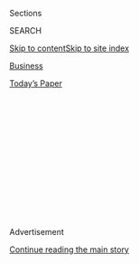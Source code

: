 <div id="app">

<div>

<div>

<div>

<div class="NYTAppHideMasthead css-1q2w90k e1suatyy0">

<div class="section css-ui9rw0 e1suatyy2">

<div class="css-eph4ug er09x8g0">

<div class="css-6n7j50">

</div>

<span class="css-1dv1kvn">Sections</span>

<div class="css-10488qs">

<span class="css-1dv1kvn">SEARCH</span>

</div>

[Skip to content](#site-content)[Skip to site
index](#site-index)

</div>

<div id="masthead-section-label" class="css-1wr3we4 eaxe0e00">

[Business](https://www.nytimes3xbfgragh.onion/section/business)

</div>

<div class="css-10698na e1huz5gh0">

</div>

</div>

<div id="masthead-bar-one" class="section hasLinks css-15hmgas e1csuq9d3">

<div class="css-uqyvli e1csuq9d0">

</div>

<div class="css-1uqjmks e1csuq9d1">

</div>

<div class="css-9e9ivx">

[](https://myaccount.nytimes3xbfgragh.onion/auth/login?response_type=cookie&client_id=vi)

</div>

<div class="css-1bvtpon e1csuq9d2">

[Today’s
Paper](https://www.nytimes3xbfgragh.onion/section/todayspaper)

</div>

</div>

</div>

</div>

<div data-aria-hidden="false">

<div id="site-content" data-role="main">

<div>

<div class="css-1aor85t" style="opacity:0.000000001;z-index:-1;visibility:hidden">

<div class="css-1hqnpie">

<div class="css-epjblv">

<span class="css-17xtcya">[Business](/section/business)</span><span class="css-x15j1o">|</span><span class="css-fwqvlz">Atlantic
Coast Pipeline Canceled as Delays and Costs
Mount</span>

</div>

<div class="css-k008qs">

<div class="css-1iwv8en">

<span class="css-18z7m18"></span>

<div>

</div>

</div>

<span class="css-1n6z4y">https://nyti.ms/31LHYch</span>

<div class="css-1705lsu">

<div class="css-4xjgmj">

<div class="css-4skfbu" data-role="toolbar" data-aria-label="Social Media Share buttons, Save button, and Comments Panel with current comment count" data-testid="share-tools">

  - 
  - 
  - 
  - 
    
    <div class="css-6n7j50">
    
    </div>

  - 

</div>

</div>

</div>

</div>

</div>

</div>

<div class="css-13pd83m">

</div>

<div id="top-wrapper" class="css-1sy8kpn">

<div id="top-slug" class="css-l9onyx">

Advertisement

</div>

[Continue reading the main
story](#after-top)

<div class="ad top-wrapper" style="text-align:center;height:100%;display:block;min-height:250px">

<div id="top" class="place-ad" data-position="top" data-size-key="top">

</div>

</div>

<div id="after-top">

</div>

</div>

<div>

<div id="sponsor-wrapper" class="css-1hyfx7x">

<div id="sponsor-slug" class="css-19vbshk">

Supported by

</div>

[Continue reading the main
story](#after-sponsor)

<div id="sponsor" class="ad sponsor-wrapper" style="text-align:center;height:100%;display:block">

</div>

<div id="after-sponsor">

</div>

</div>

<div class="css-186x18t">

</div>

<div class="css-1vkm6nb ehdk2mb0">

# Atlantic Coast Pipeline Canceled as Delays and Costs Mount

</div>

The natural gas project would have crossed the Appalachian Trail.
Dominion Energy, one of the pipeline’s two partners, also announced the
sale of its gas transmission and storage assets.

<div class="css-79elbk" data-testid="photoviewer-wrapper">

<div class="css-z3e15g" data-testid="photoviewer-wrapper-hidden">

</div>

<div class="css-1a48zt4 ehw59r15" data-testid="photoviewer-children">

![<span class="css-16f3y1r e13ogyst0" data-aria-hidden="true">A protest
against the proposed Atlantic Coast Pipeline outside the Supreme Court
in February, as the court heard a challenge to the
pipeline.</span><span class="css-cnj6d5 e1z0qqy90" itemprop="copyrightHolder"><span class="css-1ly73wi e1tej78p0">Credit...</span><span><span>Mark
Wilson/Getty
Images</span></span></span>](https://static01.graylady3jvrrxbe.onion/images/2020/07/05/us/politics/05pipeline/merlin_169451838_1a2a42b5-6080-4465-bd95-e0b19da351cd-articleLarge.jpg?quality=75&auto=webp&disable=upscale)

</div>

</div>

<div class="css-18e8msd">

<div class="css-vp77d3 epjyd6m0">

<div class="css-hus3qt ey68jwv0" data-aria-hidden="true">

[![Ivan
Penn](https://static01.graylady3jvrrxbe.onion/images/2018/06/12/multimedia/author-ivan-penn/author-ivan-penn-thumbLarge.png
"Ivan Penn")](https://www.nytimes3xbfgragh.onion/by/ivan-penn)

</div>

<div class="css-1baulvz">

By [<span class="css-1baulvz last-byline" itemprop="name">Ivan
Penn</span>](https://www.nytimes3xbfgragh.onion/by/ivan-penn)

</div>

</div>

  - 
    
    <div class="css-ld3wwf e16638kd2">
    
    July 5,
    2020
    
    </div>

  - 
    
    <div class="css-4xjgmj">
    
    <div class="css-d8bdto" data-role="toolbar" data-aria-label="Social Media Share buttons, Save button, and Comments Panel with current comment count" data-testid="share-tools">
    
      - 
      - 
      - 
      - 
        
        <div class="css-6n7j50">
        
        </div>
    
      - 
    
    </div>
    
    </div>

</div>

</div>

<div class="section meteredContent css-1r7ky0e" name="articleBody" itemprop="articleBody">

<div class="css-1fanzo5 StoryBodyCompanionColumn">

<div class="css-53u6y8">

Two of the nation’s largest utility companies announced on Sunday that
they had [canceled the Atlantic Coast
Pipeline](https://www.prnewswire.com/news-releases/dominion-energy-and-duke-energy-cancel-the-atlantic-coast-pipeline-301088177.html),
which would have carried natural gas across the Appalachian Trail, as
delays and rising costs threatened the viability of the project.

Duke Energy and Dominion Energy said that lawsuits, mainly from
environmentalists aimed at blocking the project, had increased costs to
as much as $8 billion from about $4.5 billion to $5 billion when it was
first announced in 2014. The utilities said they had begun developing
the project “in response to a lack of energy supply and delivery
diversification for millions of families, businesses, schools and
national defense installations across North Carolina and Virginia.”

The two energy companies won a victory just last month in the [Supreme
Court over a
permit](https://www.nytimes3xbfgragh.onion/2020/02/24/us/supreme-court-appalachian-trail.html)
from the U.S. Forest Service, but said that “recent developments have
created an unacceptable layer of uncertainty and anticipated delays” for
the pipeline. They cited the potential for further legal challenges.

Dominion also said on Sunday that it was [selling all of its gas
transmission and storage
assets](https://www.prnewswire.com/news-releases/dominion-energy-agrees-to-sell-gas-transmission-storage-assets-to-berkshire-hathaway-energy-strategic-repositioning-toward-pure-play-state-regulated-sustainability-focused-utility-operations-301088176.html)
to an affiliate of Warren Buffett’s Berkshire Hathaway in a deal valued
at $9.7 billion.

</div>

</div>

<div class="css-1fanzo5 StoryBodyCompanionColumn">

<div class="css-53u6y8">

Environmental groups have long criticized Dominion and Duke for their
continued development of fossil fuel projects. The two companies have
argued that they have increasingly added renewable energy sources to
produce electricity that include wind, solar and hydro power, but they
also contend that they need natural gas for the times when those clean
energy resources are not available.

“For almost six years we have worked diligently and invested billions of
dollars to complete the project and deliver the much-needed
infrastructure to our customers and communities,” executives for
Dominion and Duke said in a prepared statement. “This announcement
reflects the increasing legal uncertainty that overhangs large-scale
energy and industrial infrastructure development in the United States.”

Gillian Giannetti, a lawyer with the Sustainable FERC Project at the
Natural Resources Defense Council, quickly issued a statement in support
of the utilities’ move. “The costly and unneeded Atlantic Coast Pipeline
would have threatened waterways and communities across its 600-mile
path,” she said. “As they abandon this dirty pipe dream, Dominion and
Duke should now pivot to investing more in energy efficiency, wind and
solar — that’s how to provide jobs and a better future for all.”

Dominion’s agreement with Berkshire Hathaway Energy includes the sale of
more than 7,700 miles of natural gas storage and transmission pipelines
and about 900 billion cubic feet of gas storage. As part of the deal,
Berkshire Hathaway will assume about $5.7 billion in debt and make a $4
billion cash payment to Dominion at the closing.

Dominion, which is based in Richmond, Va., provides electricity and
natural gas to more than seven million customers across 20 states.
Berkshire Hathaway Energy’s operations include a portfolio of more than
$100 billion in assets and provide service to 12 million electric and
natural gas users.

</div>

</div>

<div class="css-1fanzo5 StoryBodyCompanionColumn">

<div class="css-53u6y8">

“We are very proud to be adding such a great portfolio of natural gas
assets to our already strong energy business,” Mr. Buffett said in a
statement.

</div>

</div>

</div>

<div>

</div>

<div>

</div>

<div>

</div>

<div>

<div id="bottom-wrapper" class="css-1ede5it">

<div id="bottom-slug" class="css-l9onyx">

Advertisement

</div>

[Continue reading the main
story](#after-bottom)

<div id="bottom" class="ad bottom-wrapper" style="text-align:center;height:100%;display:block;min-height:90px">

</div>

<div id="after-bottom">

</div>

</div>

</div>

</div>

</div>

## Site Index

<div>

</div>

## Site Information Navigation

  - [© <span>2020</span> <span>The New York Times
    Company</span>](https://help.nytimes3xbfgragh.onion/hc/en-us/articles/115014792127-Copyright-notice)

<!-- end list -->

  - [NYTCo](https://www.nytco.com/)
  - [Contact
    Us](https://help.nytimes3xbfgragh.onion/hc/en-us/articles/115015385887-Contact-Us)
  - [Work with us](https://www.nytco.com/careers/)
  - [Advertise](https://nytmediakit.com/)
  - [T Brand Studio](http://www.tbrandstudio.com/)
  - [Your Ad
    Choices](https://www.nytimes3xbfgragh.onion/privacy/cookie-policy#how-do-i-manage-trackers)
  - [Privacy](https://www.nytimes3xbfgragh.onion/privacy)
  - [Terms of
    Service](https://help.nytimes3xbfgragh.onion/hc/en-us/articles/115014893428-Terms-of-service)
  - [Terms of
    Sale](https://help.nytimes3xbfgragh.onion/hc/en-us/articles/115014893968-Terms-of-sale)
  - [Site
    Map](https://spiderbites.nytimes3xbfgragh.onion)
  - [Help](https://help.nytimes3xbfgragh.onion/hc/en-us)
  - [Subscriptions](https://www.nytimes3xbfgragh.onion/subscription?campaignId=37WXW)

</div>

</div>

</div>

</div>
